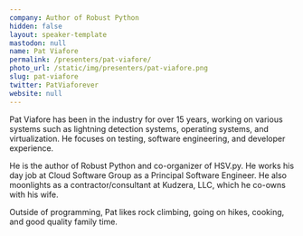 ```yaml
---
company: Author of Robust Python
hidden: false
layout: speaker-template
mastodon: null
name: Pat Viafore
permalink: /presenters/pat-viafore/
photo_url: /static/img/presenters/pat-viafore.png
slug: pat-viafore
twitter: PatViaforever
website: null
---
```


Pat Viafore has been in the industry for over 15 years, working on various systems such as lightning detection systems, operating systems, and virtualization.  He focuses on testing, software engineering, and developer experience.

He is the author of Robust Python and co-organizer of HSV.py. He works his day job at Cloud Software Group as a Principal Software Engineer. He also moonlights as a contractor/consultant at Kudzera, LLC, which he co-owns with his wife.

Outside of programming, Pat likes rock climbing, going on hikes, cooking, and good quality family time.
